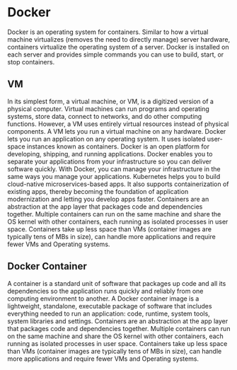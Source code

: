 # Docker
Docker is an operating system for containers. 
Similar to how a virtual machine virtualizes (removes the need to directly manage) server hardware, containers virtualize the operating system of a server. 
Docker is installed on each server and provides simple commands you can use to build, start, or stop containers.
## VM
In its simplest form, a virtual machine, or VM, is a digitized version of a physical computer. Virtual machines can run programs and operating systems, store data, connect to networks, and do other computing functions. However, a VM uses entirely virtual resources instead of physical components.
A VM lets you run a virtual machine on any hardware. Docker lets you run an application on any operating system. It uses isolated user-space instances known as containers.
Docker is an open platform for developing, shipping, and running applications. 
Docker enables you to separate your applications from your infrastructure so you can deliver software quickly. 
With Docker, you can manage your infrastructure in the same ways you manage your applications.
Kubernetes helps you to build cloud-native microservices-based apps. 
It also supports containerization of existing apps, thereby becoming the foundation of application modernization and letting you develop apps faster.
Containers are an abstraction at the app layer that packages code and dependencies together. 
Multiple containers can run on the same machine and share the OS kernel with other containers, each running as isolated processes in user space. 
Containers take up less space than VMs (container images are typically tens of MBs in size), can handle more applications and require fewer VMs and Operating systems.
## Docker Container
A container is a standard unit of software that packages up code and all its dependencies so the application runs quickly and reliably from one computing environment to another. 
A Docker container image is a lightweight, standalone, executable package of software that includes everything needed to run an application: code, runtime, system tools, system libraries and settings.
Containers are an abstraction at the app layer that packages code and dependencies together. 
Multiple containers can run on the same machine and share the OS kernel with other containers, each running as isolated processes in user space. 
Containers take up less space than VMs (container images are typically tens of MBs in size), can handle more applications and require fewer VMs and Operating systems.






